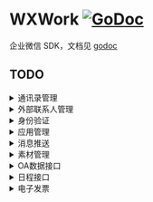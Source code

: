 # WXWork [![GoDoc](https://godoc.org/github.com/ghaoo/wxwork?status.svg)](https://godoc.org/github.com/ghaoo/wxwork)
企业微信 SDK，文档见 [godoc](https://godoc.org/github.com/ghaoo/wxwork)

## TODO
<details>
<summary>通讯录管理</summary>
    * [x] 成员管理
        - [x] 创建成员
        - [x] 读取成员
        - [x] 更新成员
        - [x] 删除成员
        - [x] 获取部门成员
        - [x] 获取部门成员详情
        - [x] userid与openid互换
        - [x] 二次验证
        - [x] 邀请成员
        - [x] 获取加入企业二维码
    * [x] 部门管理
        - [x] 创建部门
        - [x] 更新部门
        - [x] 删除部门
        - [x] 获取部门列表
    * [x] 标签管理
        - [x] 创建标签
        - [x] 更新标签名字
        - [x] 删除标签
        - [x] 获取标签成员
        - [x] 增加标签成员
        - [x] 删除标签成员
        - [x] 获取标签列表
    * [ ] 异步批量接口
        - [ ] 增量更新成员
        - [ ] 全量覆盖成员
        - [ ] 全量覆盖部门
        - [ ] 获取异步任务结果
    * [ ] 通讯录回调通知
        - [x] 成员变更通知
        - [ ] 部门变更通知
        - [ ] 标签变更通知
        - [x] 异步任务完成通知
</details>


<details>
<summary>外部联系人管理</summary>
    * [ ] 企业服务人员管理
    * [ ] 客户管理
    * [ ] 客户标签管理
    * [ ] 客户群管理
    * [ ] 消息推送
    * [ ] 离职管理
    * [ ] 统计管理
    * [ ] 变更回调
</details>

<details>
<summary>身份验证</summary>
    * [ ] 网页授权登录
        - [ ] 构造扫码登录链接
        - [x] 获取访问用户身份
    * [ ] 扫码授权登录
        - [ ] 构造扫码登录链接
        - [ ] 获取访问用户身份
</details>

<details>
<summary>应用管理</summary>
    * [ ] 获取应用
    * [ ] 设置应用
    * [ ] 自定义菜单
        - [ ] 创建菜单
        - [ ] 获取菜单
        - [ ] 删除菜单
</details>


<details>
<summary>消息推送</summary>
    * [x] 发送应用消息
    * [x] 更新任务卡片消息状态
    * [x] 接收消息
    * [ ] 发消息到群聊会话
        - [ ] 创建群聊会话
        - [ ] 修改群聊会话
        - [ ] 获取群聊会话
        - [ ] 应用推送消息
    * [ ] 互联企业消息推送
        - [ ] 发送应用消息
        - [ ] 接收消息与事件
</details>

<details>
<summary>素材管理</summary>
    * [ ] 发送应用消息
        - [x] 上传临时素材
        - [x] 上传图片
        - [ ] 获取临时素材
        - [ ] 获取高清语音素材
</details>

<details>
<summary>OA数据接口</summary>
    * [ ] 企业微信打卡应用
        - [ ] 获取打卡数据
        - [ ] 获取打卡规则
    * [ ] 企业微信审批应用
        - [ ] 获取审批模板详情
        - [ ] 提交审批申请
        - [ ] 审批申请状态变化回调通知
        - [ ] 批量获取审批单号
        - [ ] 获取审批申请详情
    * [ ] 企业微信公费电话
        - [ ] 获取公费电话拨打记录
</details>

<details>
<summary>日程接口</summary>
    - [ ] 创建日程
    - [ ] 更新日程
    - [ ] 取消日程
    - [ ] 获取日程
</details>

<details>
<summary>电子发票</summary>
    - [ ] 查询电子发票
    - [ ] 更新发票状态
    - [ ] 批量更新发票状态
    - [ ] 批量查询电子发票
</details>

